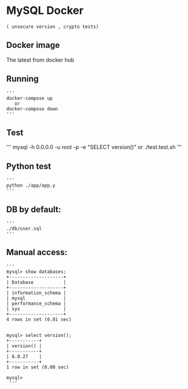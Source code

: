 # MySQL Docker
    ( unsecure version , crypto tests)

## Docker image
The latest from docker hub

## Running

    '''
    docker-compose up
       or
    docker-compose down
    '''
## Test

   '''
   mysql -h 0.0.0.0 -u root -p -e "SELECT version()"
       or
   ./test.test.sh
   '''

## Python test

    '''
    python ./app/app.y
    '''
## DB by default:

    '''
    ./db/user.sql
    '''

## Manual access:
    '''
    mysql> show databases;
    +--------------------+
    | Database           |
    +--------------------+
    | information_schema |
    | mysql              |
    | performance_schema |
    | sys                |
    +--------------------+
    4 rows in set (0.01 sec)
    
    
    mysql> select version();
    +-----------+
    | version() |
    +-----------+
    | 8.0.27    |
    +-----------+
    1 row in set (0.00 sec)
    
    mysql> 
     '''